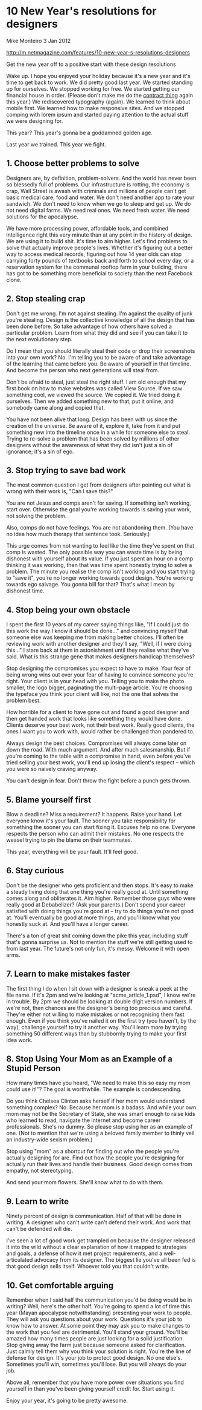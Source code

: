 # 10 New Year's resolutions for designers

Mike Monteiro
3 Jan 2012

http://m.netmagazine.com/features/10-new-year-s-resolutions-designers

Get the new year off to a positive start with these design resolutions

Wake up. I hope you enjoyed your holiday because it's a new year and
it's time to get back to work. We did pretty good last year. We started
standing up for ourselves. We stopped working for free. We started
getting our financial house in order.  (Please don't make me do the
[contract thing](http://vimeo.com/22053820) again this year.) We
rediscovered typography (again). We learned to think about mobile first.
We learned how to make responsive sites. And we stopped comping with
lorem ipsum and started paying attention to the actual stuff we were
designing for.

This year? This year's gonna be a goddamned golden age.

Last year we trained. This year we fight.

## 1. Choose better problems to solve

Designers are, by definition, problem-solvers. And the world has never
been so blessedly full of problems. Our infrastructure is rotting, the
economy is crap, Wall Street is awash with criminals and millions of
people can't get basic medical care, food and water. We don't need
another app to rate your sandwich. We don't need to know when we go to
sleep and get up. We do not need digital farms. We need real ones. We
need fresh water. We need solutions for the apocalypse.

We have more processing power, affordable tools, and combined
intelligence right this very minute than at any point in the history of
design. We are using it to build shit. It's time to aim higher. Let's
find problems to solve that actually improve people's lives. Whether
it's figuring out a better way to access medical records, figuring out
how 14 year olds can stop carrying forty pounds of textbooks back and
forth to school every day, or a reservation system for the communal
rooftop farm in your building, there has got to be something more
beneficial to society than the next Facebook clone.

## 2. Stop stealing crap

Don't get me wrong. I'm not against stealing.  I'm against the quality
of junk you're stealing.  Design is the collective knowledge of all the
design that has been done before. So take advantage of how others have
solved a particular problem. Learn from what they did and see if you can
take it to the next evolutionary step.

Do I mean that you should literally steal their code or drop their
screenshots into your own work? No. I'm telling you to be aware of and
take advantage of the learning that came before you. Be aware of
yourself in that timeline. And become the person who next generations
will steal from.

Don't be afraid to steal, just steal the right stuff. I am old enough
that my first book on how to make websites was called View Source. If we
saw something cool, we viewed the source. We copied it. We tried doing
it ourselves. Then we added something new to that, put it online, and
somebody came along and copied that.

You have not been alive that long. Design has been with us since the
creation of the universe. Be aware of it, explore it, take from it and
put something new into the timeline once in a while for someone else to
steal. Trying to re-solve a problem that has been solved by millions of
other designers without the awareness of what they did isn't just a sin
of ignorance; it's a sin of ego.

## 3. Stop trying to save bad work

The most common question I get from designers after pointing out what is
wrong with their work is, "Can I save this?"

You are not Jesus and comps aren't for saving. If something isn't
working, start over. Otherwise the goal you're working towards is saving
your work, not solving the problem.

Also, comps do not have feelings. You are not abandoning them.  (You
have no idea how much therapy that sentence took.  Seriously.)

This urge comes from not wanting to feel like the time they've spent on
that comp is wasted. The only possible way you can waste time is by
being dishonest with yourself about its value. If you just spent an hour
on a comp thinking it was working, then that was time spent honestly
trying to solve a problem. The minute you realise the comp isn't working
and you start trying to "save it", you're no longer working towards good
design. You're working towards ego salvage. You gonna bill for that?
That's what I mean by dishonest time.

## 4. Stop being your own obstacle

I spent the first 10 years of my career saying things like, "If I could
just do this work the way I know it should be done…" and convincing
myself that someone else was keeping me from making better choices. I'll
often be reviewing work with another designer and they'll say, "Well, if
I were doing this..." I stare back at them in astonishment until they
realise what they've said.  What is this strange gene that makes
designers handicap themselves?

Stop designing the compromises you expect to have to make. Your fear of
being wrong wins out over your fear of having to convince someone you're
right. Your client is in your head with you.  Telling you to make the
photo smaller, the logo bigger, paginating the multi-page article.
You're choosing the typeface you think your client will like, not the
one that solves the problem best.

How horrible for a client to have gone out and found a good designer and
then get handed work that looks like something they would have done.
Clients deserve your best work, not their best work. Really good
clients, the ones I want you to work with, would rather be challenged
than pandered to.

Always design the best choices. Compromises will always come later on
down the road. With much argument. And after much salesmanship. But if
you're coming to the table with a compromise in hand, even before you've
tried selling your best work, you'll end up losing the client's respect
– which you were so naively craving anyway.

You can't design in fear. Don't throw the fight before a punch gets
thrown.

## 5. Blame yourself first

Blow a deadline? Miss a requirement? It happens. Raise your hand. Let
everyone know it's your fault. The sooner you take responsibility for
something the sooner you can start fixing it.  Excuses help no one.
Everyone respects the person who can admit their mistakes. No one
respects the weasel trying to pin the blame on their teammates.

This year, everything will be your fault. It'll feel good.

## 6. Stay curious

Don't be the designer who gets proficient and then stops.  It's easy to
make a steady living doing that one thing you're really good at. Until
something comes along and obliterates it. Aim higher. Remember those
guys who were really good at Debabelizer? (Ask your parents.) Don't
spend your career satisfied with doing things you're good at – try to do
things you're not good at. You'll eventually be good at more things, and
you'll know what you honestly suck at. And you'll have a longer career.

There's a ton of great shit coming down the pike this year, including
stuff that's gonna surprise us. Not to mention the stuff we're still
getting used to from last year.  The future's not only fun, it's messy.
Welcome it with open arms.

## 7. Learn to make mistakes faster

The first thing I do when I sit down with a designer is sneak a peek at
the file name. If it's 2pm and we're looking at "acme_article_1.psd",
I know we're in trouble. By 2pm we should be looking at double digit
version numbers. If we're not, then chances are the designer's being too
precious and careful. They're either not willing to make mistakes or not
recognising them fast enough. Even if you think you've nailed it on the
first try (you haven't, by the way), challenge yourself to try it
another way. You'll learn more by trying something 50 different ways
than by stubbornly trying to make your first idea work.

## 8. Stop Using Your Mom as an Example of a Stupid Person

How many times have you heard, "We need to make this so easy my mom
could use it!"? The goal is worthwhile. The example is condescending.

Do you think Chelsea Clinton asks herself if her mom would understand
something complex? No. Because her mom is a badass. And while your own
mom may not be the Secretary of State, she was smart enough to raise
kids who learned to read, navigate the internet and become career
professionals. She's no dummy. So please stop using her as an example of
one. (Not to mention that we're using a beloved family member to thinly
veil an industry-wide sexism problem.)

Stop using "mom" as a shortcut for finding out who the people you're
actually designing for are. Find out how the people you're designing for
actually run their lives and handle their business. Good design comes
from empathy, not stereotyping.

And send your mom flowers. She'll know what to do with them.

## 9. Learn to write

Ninety percent of design is communication. Half of that will be done in
writing. A designer who can't write can't defend their work. And work
that can't be defended will die.

I've seen a lot of good work get trampled on because the designer
released it into the wild without a clear explanation of how it mapped
to strategies and goals, a defense of how it met project requirements,
and a well-articulated advocacy from its designer. The biggest lie
you've all been fed is that good design sells itself. Whoever told you
that couldn't write.

## 10. Get comfortable arguing

Remember when I said half the communication you'd be doing would be in
writing? Well, here's the other half.  You're going to spend a lot of
time this year (Mayan apocalypse notwithstanding) presenting your work
to people. They will ask you questions about your work. Questions it's
your job to know how to answer. At some point they may ask you to make
changes to the work that you feel are detrimental. You'll stand your
ground. You'll be amazed how many times people are just looking for
a solid justification. Stop giving away the farm just because someone
asked for clarification. Just calmly tell them why you think your
solution is right. You're the line of defense for design. It's your job
to protect good design. No one else's. Sometimes you'll win, sometimes
you'll lose. But you will always do your job.

Above all, remember that you have more power over situations you find
yourself in than you've been giving yourself credit for.  Start using
it.

Enjoy your year, it's going to be pretty awesome.

